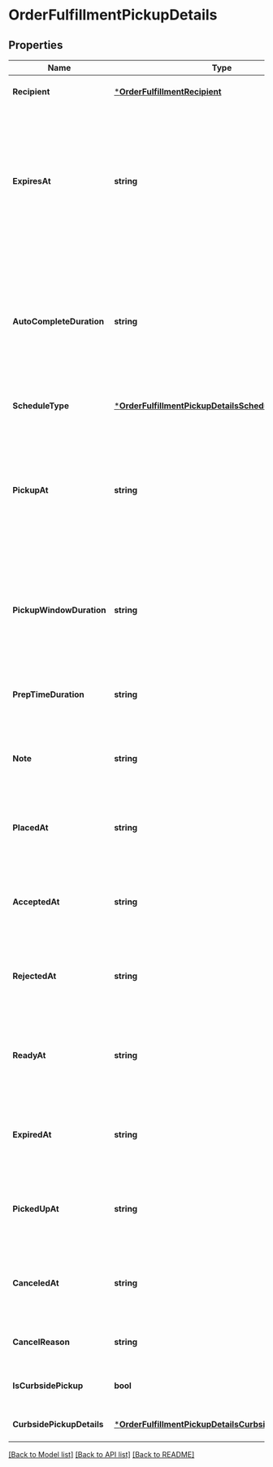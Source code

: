 # OrderFulfillmentPickupDetails

## Properties
Name | Type | Description | Notes
------------ | ------------- | ------------- | -------------
**Recipient** | [***OrderFulfillmentRecipient**](OrderFulfillmentRecipient.md) |  | [optional] [default to null]
**ExpiresAt** | **string** | The [timestamp](https://developer.squareup.com/docs/build-basics/working-with-dates)  indicating when this fulfillment expires if it is not accepted. The timestamp must be in RFC 3339 format (for example, \&quot;2016-09-04T23:59:33.123Z\&quot;). The expiration time can only be set up to 7 days in the future. If &#x60;expires_at&#x60; is not set, this pickup fulfillment is automatically accepted when  placed. | [optional] [default to null]
**AutoCompleteDuration** | **string** | The duration of time after which an open and accepted pickup fulfillment is automatically moved to the &#x60;COMPLETED&#x60; state. The duration must be in RFC 3339 format (for example, \&quot;P1W3D\&quot;).  If not set, this pickup fulfillment remains accepted until it is canceled or completed. | [optional] [default to null]
**ScheduleType** | [***OrderFulfillmentPickupDetailsScheduleType**](OrderFulfillmentPickupDetailsScheduleType.md) |  | [optional] [default to null]
**PickupAt** | **string** | The [timestamp](https://developer.squareup.com/docs/build-basics/working-with-dates)  that represents the start of the pickup window. Must be in RFC 3339 timestamp format, e.g.,  \&quot;2016-09-04T23:59:33.123Z\&quot;.  For fulfillments with the schedule type &#x60;ASAP&#x60;, this is automatically set to the current time plus the expected duration to prepare the fulfillment. | [optional] [default to null]
**PickupWindowDuration** | **string** | The window of time in which the order should be picked up after the &#x60;pickup_at&#x60; timestamp. Must be in RFC 3339 duration format, e.g., \&quot;P1W3D\&quot;. Can be used as an informational guideline for merchants. | [optional] [default to null]
**PrepTimeDuration** | **string** | The duration of time it takes to prepare this fulfillment. The duration must be in RFC 3339 format (for example, \&quot;P1W3D\&quot;). | [optional] [default to null]
**Note** | **string** | A note meant to provide additional instructions about the pickup fulfillment displayed in the Square Point of Sale application and set by the API. | [optional] [default to null]
**PlacedAt** | **string** | The [timestamp](https://developer.squareup.com/docs/build-basics/working-with-dates)  indicating when the fulfillment was placed. The timestamp must be in RFC 3339 format (for example, \&quot;2016-09-04T23:59:33.123Z\&quot;). | [optional] [default to null]
**AcceptedAt** | **string** | The [timestamp](https://developer.squareup.com/docs/build-basics/working-with-dates)  indicating when the fulfillment was accepted. The timestamp must be in RFC 3339 format (for example, \&quot;2016-09-04T23:59:33.123Z\&quot;). | [optional] [default to null]
**RejectedAt** | **string** | The [timestamp](https://developer.squareup.com/docs/build-basics/working-with-dates)  indicating when the fulfillment was rejected. The timestamp must be in RFC 3339 format (for example, \&quot;2016-09-04T23:59:33.123Z\&quot;). | [optional] [default to null]
**ReadyAt** | **string** | The [timestamp](https://developer.squareup.com/docs/build-basics/working-with-dates)  indicating when the fulfillment is marked as ready for pickup. The timestamp must be in RFC 3339 format (for example, \&quot;2016-09-04T23:59:33.123Z\&quot;). | [optional] [default to null]
**ExpiredAt** | **string** | The [timestamp](https://developer.squareup.com/docs/build-basics/working-with-dates) indicating when the fulfillment expired. The timestamp must be in RFC 3339 format (for example, \&quot;2016-09-04T23:59:33.123Z\&quot;). | [optional] [default to null]
**PickedUpAt** | **string** | The [timestamp](https://developer.squareup.com/docs/build-basics/working-with-dates) indicating when the fulfillment was picked up by the recipient. The timestamp must be in RFC 3339 format (for example, \&quot;2016-09-04T23:59:33.123Z\&quot;). | [optional] [default to null]
**CanceledAt** | **string** | The [timestamp](https://developer.squareup.com/docs/build-basics/working-with-dates)  indicating when the fulfillment was canceled. The timestamp must be in RFC 3339 format (for example, \&quot;2016-09-04T23:59:33.123Z\&quot;). | [optional] [default to null]
**CancelReason** | **string** | A description of why the pickup was canceled. The maximum length: 100 characters. | [optional] [default to null]
**IsCurbsidePickup** | **bool** | If set to &#x60;true&#x60;, indicates that this pickup order is for curbside pickup, not in-store pickup. | [optional] [default to null]
**CurbsidePickupDetails** | [***OrderFulfillmentPickupDetailsCurbsidePickupDetails**](OrderFulfillmentPickupDetailsCurbsidePickupDetails.md) |  | [optional] [default to null]

[[Back to Model list]](../README.md#documentation-for-models) [[Back to API list]](../README.md#documentation-for-api-endpoints) [[Back to README]](../README.md)

